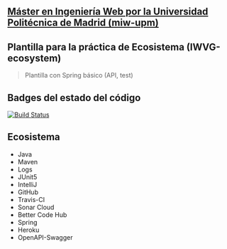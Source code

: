 ## [Máster en Ingeniería Web por la Universidad Politécnica de Madrid (miw-upm)](http://miw.etsisi.upm.es)
## Plantilla para la práctica de Ecosistema (IWVG-ecosystem)
> Plantilla con Spring básico (API, test) 

## Badges del estado del código
[![Build Status](https://travis-ci.org/Pedrito-1997/iwvg-ecosystem-pedro-magdaleno.svg?branch=master)](https://travis-ci.org/Pedrito-1997/iwvg-ecosystem-pedro-magdaleno)


## Ecosistema
* Java
* Maven
* Logs
* JUnit5
* IntelliJ
* GitHub
* Travis-CI
* Sonar Cloud
* Better Code Hub
* Spring
* Heroku
* OpenAPI-Swagger
